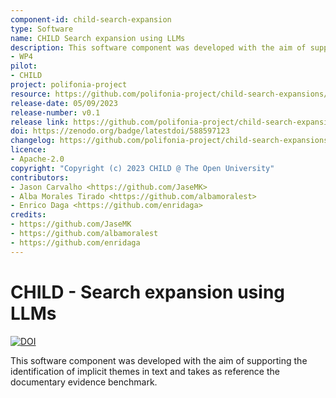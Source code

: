 ```yaml
---
component-id: child-search-expansion
type: Software
name: CHILD Search expansion using LLMs
description: This software component was developed with the aim of supporting the identification of implicit themes in text and takes as reference the documentary evidence benchmark.
- WP4
pilot:
- CHILD
project: polifonia-project
resource: https://github.com/polifonia-project/child-search-expansions/
release-date: 05/09/2023
release-number: v0.1
release link: https://github.com/polifonia-project/child-search-expansions/releases/tag/v0.1
doi: https://zenodo.org/badge/latestdoi/588597123
changelog: https://github.com/polifonia-project/child-search-expansions/releases/tag/v0.1
licence:
- Apache-2.0
copyright: "Copyright (c) 2023 CHILD @ The Open University"
contributors:
- Jason Carvalho <https://github.com/JaseMK>
- Alba Morales Tirado <https://github.com/albamoralest>
- Enrico Daga <https://github.com/enridaga>
credits:
- https://github.com/JaseMK
- https://github.com/albamoralest
- https://github.com/enridaga
---
```


# CHILD - Search expansion using LLMs

[![DOI](https://zenodo.org/badge/DOI/10.5281/zenodo.8322490.svg)](https://doi.org/10.5281/zenodo.8322490)


This software component was developed with the aim of supporting the identification of implicit themes in text and takes as reference the documentary evidence benchmark.
